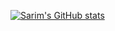 [![Sarim's GitHub stats](https://github-readme-stats.vercel.app/api?username=devsarim&show_icons=true&theme=gruvbox)](https://github.com/anuraghazra/github-readme-stats)

